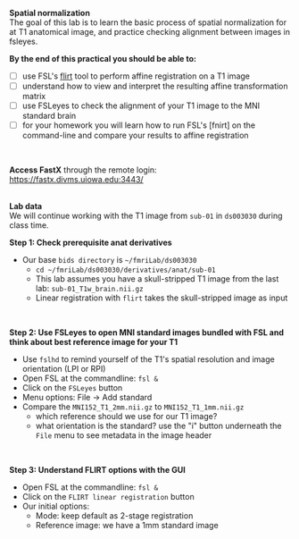 **Spatial normalization**
</br>
The goal of this lab is to learn the basic process of spatial normalization for at T1 anatomical image, and practice checking alignment between images in fsleyes.
</br>

**By the end of this practical you should be able to:** <br/>
* [ ] use FSL's [flirt](http://web.mit.edu/fsl_v5.0.10/fsl/doc/wiki/FLIRT(2f)UserGuide.html) tool to perform affine registration on a T1 image <br/>
* [ ] understand how to view and interpret the resulting affine transformation matrix <br/> 
* [ ] use FSLeyes to check the alignment of your T1 image to the MNI standard brain <br/> 
* [ ] for your homework you will learn how to run FSL's [fnirt] on the command-line and compare your results to affine registration
<br/>

**Access FastX** through the remote login: <br>
https://fastx.divms.uiowa.edu:3443/  <br/>
<br/>

**Lab data** <br>
We will continue working with the T1 image from `sub-01` in `ds003030` during class time.

**Step 1: Check prerequisite anat derivatives** <br>
* Our base `bids directory` is `~/fmriLab/ds003030`
    * `cd ~/fmriLab/ds003030/derivatives/anat/sub-01`
    * This lab assumes you have a skull-stripped T1 image from the last lab: `sub-01_T1w_brain.nii.gz`
    * Linear registration with `flirt` takes the skull-stripped image as input
</br>


**Step 2: Use FSLeyes to open MNI standard images bundled with FSL and think about best reference image for your T1** <br>
* Use `fslhd` to remind yourself of the T1's spatial resolution and image orientation (LPI or RPI)
* Open FSL at the commandline: `fsl &`
* Click on the `FSLeyes` button
* Menu options: File -> Add standard
* Compare the `MNI152_T1_2mm.nii.gz` to `MNI152_T1_1mm.nii.gz`
    * which reference should we use for our T1 image?
    * what orientation is the standard?  use the "i" button underneath the `File` menu to see metadata in the image header
</br>


**Step 3: Understand FLIRT options with the GUI** <br>
* Open FSL at the commandline: `fsl &`
* Click on the `FLIRT linear registration` button
* Our initial options:
    * Mode: keep default as 2-stage registration
    * Reference image: we have a 1mm standard image
</br>



